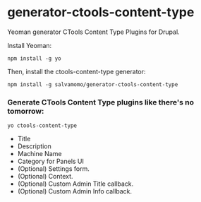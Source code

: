 generator-ctools-content-type
=============================

Yeoman generator CTools Content Type Plugins for Drupal.

Install Yeoman:

    npm install -g yo

Then, install the ctools-content-type generator:

    npm install -g salvamomo/generator-ctools-content-type

### Generate CTools Content Type plugins like there's no tomorrow:
    yo ctools-content-type

* Title
* Description
* Machine Name
* Category for Panels UI
* (Optional) Settings form.
* (Optional) Context.
* (Optional) Custom Admin Title callback.
* (Optional) Custom Admin Info callback.
